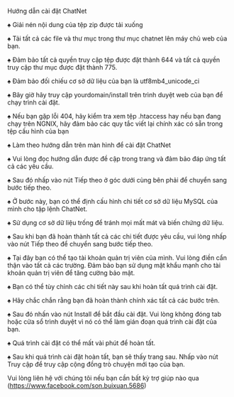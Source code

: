 

Hướng dẫn cài đặt ChatNet

♠ Giải nén nội dung của tệp zip được tải xuống 

♠ Tải tất cả các file và thư mục trong thư mục chatnet lên máy chủ web của bạn.

♠ Đảm bảo tất cả quyền truy cập tệp được đặt thành 644 và tất cả quyền truy cập thư mục được đặt thành 775.

♠ Đảm bảo đối chiếu cơ sở dữ liệu của bạn là utf8mb4_unicode_ci

♠ Bây giờ hãy truy cập yourdomain/install trên trình duyệt web của bạn để chạy trình cài đặt.

♠ Nếu bạn gặp lỗi 404, hãy kiểm tra xem tệp .htaccess hay nếu bạn đang chạy trên NGNIX, hãy đảm bảo các quy tắc viết lại chính xác có sẵn trong tệp cấu hình của bạn

♠ Làm theo hướng dẫn trên màn hình để cài đặt ChatNet

♠ Vui lòng đọc hướng dẫn được đề cập trong trang và đảm bảo đáp ứng tất cả các yêu cầu.

♠ Sau đó nhấp vào nút Tiếp theo ở góc dưới cùng bên phải để chuyển sang bước tiếp theo.

♠ Ở bước này, bạn có thể định cấu hình chi tiết cơ sở dữ liệu MySQL của mình cho tập lệnh ChatNet.

♠ Sử dụng cơ sở dữ liệu trống để tránh mọi mất mát và biến chứng dữ liệu.

♠ Sau khi bạn đã hoàn thành tất cả các chi tiết được yêu cầu, vui lòng nhấp vào nút Tiếp theo để chuyển sang bước tiếp theo.

♠ Tại đây bạn có thể tạo tài khoản quản trị viên của mình. Vui lòng điền cẩn thận vào tất cả các trường. Đảm bảo bạn sử dụng mật khẩu mạnh cho tài khoản quản trị viên để tăng cường bảo mật.

♠ Bạn có thể tùy chỉnh các chi tiết này sau khi hoàn tất quá trình cài đặt.

♠ Hãy chắc chắn rằng bạn đã hoàn thành chính xác tất cả các bước trên.


♠ Sau đó nhấn vào nút Install để bắt đầu cài đặt. Vui lòng không đóng tab hoặc cửa sổ trình duyệt vì nó có thể làm gián đoạn quá trình cài đặt của bạn.

♠ Quá trình cài đặt có thể mất vài phút để hoàn tất.

♠ Sau khi quá trình cài đặt hoàn tất, bạn sẽ thấy trang sau. Nhấp vào nút Truy cập để truy cập cộng đồng trò chuyện mới tạo của bạn.

Vui lòng liên hệ với chúng tôi nếu bạn cần bất kỳ trợ giúp nào qua (https://www.facebook.com/son.buixuan.5686)
